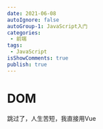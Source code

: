 ```yaml
---
date: 2021-06-08
autoIgnore: false
autoGroup-1: JavaScript入门
categories:
 - 前端
tags:
 - JavaScript 
isShowComments: true
publish: true
---
```


# DOM

跳过了，人生苦短，我直接用Vue

